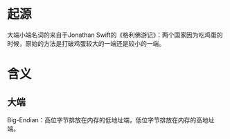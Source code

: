 # 起源
大端小端名词的来自于Jonathan Swift的《格利佛游记》：两个国家因为吃鸡蛋的时候，原始的方法是打破鸡蛋较大的一端还是较小的一端。

# 含义
## 大端
Big-Endian：高位字节排放在内存的低地址端，低位字节排放在内存的高地址端。